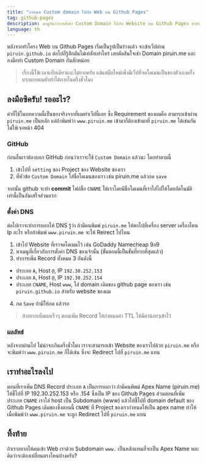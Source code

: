 ```yaml
---
title: "กำหนด Custom domain ให้กับ Web บน Github Pages"
tag: github-pages
description: มาดูกันว่าการตั้งค่า Custom Domain ให้กับ Website บน Github Pages ทำยังไง ง่ายขนาดไหน
language: th
---
```

หลังจากทำโครง Web บน Github Pages เริ่มเป็นรูปเป็นร่างแล้ว จะเข้าเว็ปผ่าน `piruin.github.io` ต่อไปก็รู้สึกมันไม่เท่สักเท่าไหร่ เลยตัดสินใจเช่า Domain piruin.me และลงมือทำ Custom Domain กันสักหน่อย

> เรื่องนี้ใช้เวลาแป๊บเดียวและไม่ยากครับ แม้แต่มือใหม่เพิ่งมีเว็ปที่จดโดเมนเป็นของตัวเองครั้งแรกแบบผมยังทำได้ภายในครึ่งชั่วโมง

## ลงมือซิครับ! รออะไร?
ค่าที่ใช้ในบทความนี้เป็นของจริงจากที่ผมทำเว็ปนี้เลย  ซึ่ง Requirement ของผมคือ สามารถเข้าผ่าน `piruin.me` เป็นหลัก แต่ถ้าพิมพ์ว่า `www.piruin.me` เข้ามาก็ต้องเข้ามาที่ `piruin.me` ได้เช่นกัน ไม่ใช่เจอหน้า 404

### GitHub
ก่อนอื่นเราต้องบอก GitHub ก่อนว่าเราจะใช้ `Custom Domain` แล้วนะ โดยทำตามนี้

1. เข้าไปที่ `setting` ของ Project ของ Website ของเรา
2. ที่หัวข้อ `Custom Domain` ใส่ชื่อโดเมนของเรา เช่น piruin.me แล้วกด `save`

จากนั้น github จะทำ **commit** ไฟล์ชื่อ `CNAME` ให้เราโดยมีชื่อโดเมนที่เราใส่ไปให้โดยอัตโนมัติ เท่านี้เป็นอันเสร็จส่วนแรก

### ตั้งค่า DNS
ต่อไปเราจะทำการบอกให้ DNS รู้ว่า ถ้ามีคนพิมพ์ `piruin.me` ให้พาไปที่เครื่อง server เครื่องไหน Ip อะไร หรือถ้าพิมพ์ `www.piruin.me` จะให้ Reirect ไปไหน

1. เข้าไป Website ที่เราจดโดเมนไว้ เช่น GoDaddy Namecheap 9ล9
2. หาเมนูที่เกี่ยวกับการตั้งค่า DNS ของเจ้านั้น (ขั้นตอนนี้เป็นขั้นที่ยากที่สุดแล้ว)
3. ทำการเพิ่ม Record ทั้งหมด 3 อันดังนี้
  * ประเภท `A`, Host ``@``, IP `192.30.252.153`
  * ประเภท `A`, Host ``@``, IP `192.30.252.154`
  * ประเภท `CNAME`, Host `www`, ใส่ domain เดิมของ github page ของเรา เช่น `piruin.github.io` สำหรับ website ของผม
4. กด `Save` ถ้ามีให้กด แล้วรอ

> ถ้าอยากเห็นผลเร็วๆ ตอนเพิ่ม Record ให้กำหนดค่า TTL ให้มีค่าน้อยๆเข้าไว้

### ผลลัพธ์
หลังจากผ่านไป ไม่น่าจะเกินครึ่งชั่วโมง เราจะสามารถเข้า Website ของเราไปด้วย `piruin.me` หรือจะพิมพ์ว่า `www.piruin.me` ก็ได้เช่น ซึ่งจะ Redirect ไปที่ `piruin.me` แทน

## เราทำอะไรลงไป
ตอนที่เราเพิ่ม DNS Record ประเภท `A` เป็นการบอกว่า ถ้ามีคนพิพม์ Apex Name (piruin.me) ให้ชี้ไปที่ IP 192.30.252.153 หรือ .154 ซึ่งเป็น IP ของ Github Pages
ส่วนตอนที่เพิ่มประเภท `CNAME` เราใส่ host เป็น Subdomain (www) แล้วให้ชี้ไปที่ domain default ของ Github Pages เดิมของซึ่งตอนนี้ `CNAME` ที่ Project ของเรากำหนดให้เป็น apex name ทำให้เมื่อพิมพ์ว่า `www.piruin.me` จะถูก Redirect ไปที่ `piruin.me` แทน

## ทิ้งท้าย
ถ้าเราอยากให้คนเข้า Web เราด้วย Subdomain `www.` เป็นหลักแทนที่จะเป็น Apex Name หละ  คิดว่าจะต้องเปลี่ยนตรงไหนบ้างครับ?
